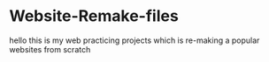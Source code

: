 # Website-Remake-files
hello this is my web practicing projects which is re-making a popular websites from scratch
